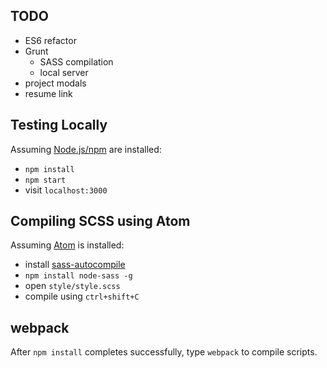 ## TODO

* ES6 refactor
* Grunt
  * SASS compilation
  * local server
* project modals
* resume link

## Testing Locally

Assuming [Node.js/npm](https://nodejs.org/en/) are installed:
* `npm install`
* `npm start`
* visit `localhost:3000`

## Compiling SCSS using Atom

Assuming [Atom](https://atom.io/) is installed:
* install [sass-autocompile](https://atom.io/packages/sass-autocompile)
* `npm install node-sass -g `
* open `style/style.scss`
* compile using `ctrl+shift+C`

## webpack

After `npm install` completes successfully, type `webpack` to compile scripts.
